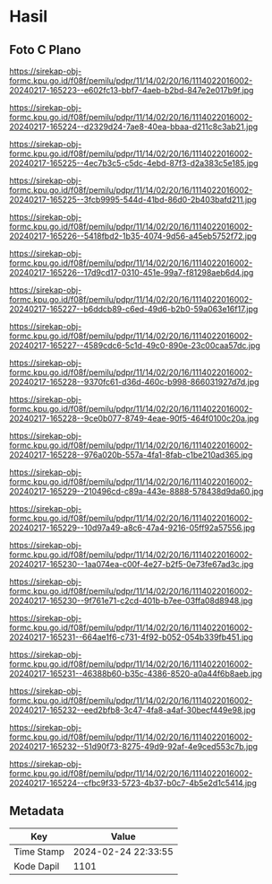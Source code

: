 # Hasil

## Foto C Plano

https://sirekap-obj-formc.kpu.go.id/f08f/pemilu/pdpr/11/14/02/20/16/1114022016002-20240217-165223--e602fc13-bbf7-4aeb-b2bd-847e2e017b9f.jpg

https://sirekap-obj-formc.kpu.go.id/f08f/pemilu/pdpr/11/14/02/20/16/1114022016002-20240217-165224--d2329d24-7ae8-40ea-bbaa-d211c8c3ab21.jpg

https://sirekap-obj-formc.kpu.go.id/f08f/pemilu/pdpr/11/14/02/20/16/1114022016002-20240217-165225--4ec7b3c5-c5dc-4ebd-87f3-d2a383c5e185.jpg

https://sirekap-obj-formc.kpu.go.id/f08f/pemilu/pdpr/11/14/02/20/16/1114022016002-20240217-165225--3fcb9995-544d-41bd-86d0-2b403bafd211.jpg

https://sirekap-obj-formc.kpu.go.id/f08f/pemilu/pdpr/11/14/02/20/16/1114022016002-20240217-165226--5418fbd2-1b35-4074-9d56-a45eb5752f72.jpg

https://sirekap-obj-formc.kpu.go.id/f08f/pemilu/pdpr/11/14/02/20/16/1114022016002-20240217-165226--17d9cd17-0310-451e-99a7-f81298aeb6d4.jpg

https://sirekap-obj-formc.kpu.go.id/f08f/pemilu/pdpr/11/14/02/20/16/1114022016002-20240217-165227--b6ddcb89-c6ed-49d6-b2b0-59a063e16f17.jpg

https://sirekap-obj-formc.kpu.go.id/f08f/pemilu/pdpr/11/14/02/20/16/1114022016002-20240217-165227--4589cdc6-5c1d-49c0-890e-23c00caa57dc.jpg

https://sirekap-obj-formc.kpu.go.id/f08f/pemilu/pdpr/11/14/02/20/16/1114022016002-20240217-165228--9370fc61-d36d-460c-b998-866031927d7d.jpg

https://sirekap-obj-formc.kpu.go.id/f08f/pemilu/pdpr/11/14/02/20/16/1114022016002-20240217-165228--9ce0b077-8749-4eae-90f5-464f0100c20a.jpg

https://sirekap-obj-formc.kpu.go.id/f08f/pemilu/pdpr/11/14/02/20/16/1114022016002-20240217-165228--976a020b-557a-4fa1-8fab-c1be210ad365.jpg

https://sirekap-obj-formc.kpu.go.id/f08f/pemilu/pdpr/11/14/02/20/16/1114022016002-20240217-165229--210496cd-c89a-443e-8888-578438d9da60.jpg

https://sirekap-obj-formc.kpu.go.id/f08f/pemilu/pdpr/11/14/02/20/16/1114022016002-20240217-165229--10d97a49-a8c6-47a4-9216-05ff92a57556.jpg

https://sirekap-obj-formc.kpu.go.id/f08f/pemilu/pdpr/11/14/02/20/16/1114022016002-20240217-165230--1aa074ea-c00f-4e27-b2f5-0e73fe67ad3c.jpg

https://sirekap-obj-formc.kpu.go.id/f08f/pemilu/pdpr/11/14/02/20/16/1114022016002-20240217-165230--9f761e71-c2cd-401b-b7ee-03ffa08d8948.jpg

https://sirekap-obj-formc.kpu.go.id/f08f/pemilu/pdpr/11/14/02/20/16/1114022016002-20240217-165231--664ae1f6-c731-4f92-b052-054b339fb451.jpg

https://sirekap-obj-formc.kpu.go.id/f08f/pemilu/pdpr/11/14/02/20/16/1114022016002-20240217-165231--46388b60-b35c-4386-8520-a0a44f6b8aeb.jpg

https://sirekap-obj-formc.kpu.go.id/f08f/pemilu/pdpr/11/14/02/20/16/1114022016002-20240217-165232--eed2bfb8-3c47-4fa8-a4af-30becf449e98.jpg

https://sirekap-obj-formc.kpu.go.id/f08f/pemilu/pdpr/11/14/02/20/16/1114022016002-20240217-165232--51d90f73-8275-49d9-92af-4e9ced553c7b.jpg

https://sirekap-obj-formc.kpu.go.id/f08f/pemilu/pdpr/11/14/02/20/16/1114022016002-20240217-165224--cfbc9f33-5723-4b37-b0c7-4b5e2d1c5414.jpg


## Metadata

| Key        | Value               |
| ---------- | ------------------- |
| Time Stamp | 2024-02-24 22:33:55 |
| Kode Dapil | 1101                |



